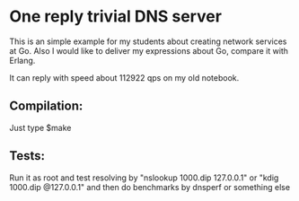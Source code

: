  # One reply trivial DNS server
 This is an simple example for my students about creating network services
 at Go.
 Also I would like to deliver my expressions about Go, compare it with
 Erlang.

 It can reply with speed about 112922 qps on my old notebook.

 ## Compilation:

 Just type
 $make 

 ## Tests:

 Run it as root and test resolving by "nslookup 1000.dip 127.0.0.1" or "kdig 1000.dip @127.0.0.1" 
 and then do benchmarks by dnsperf or something else

